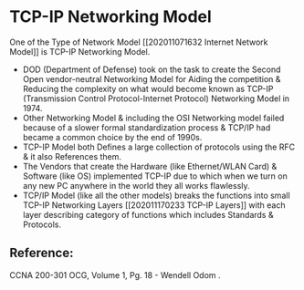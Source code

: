 # TCP-IP Networking Model

One of the Type of Network Model \[\[202011071632 Internet Network Model\]\] is TCP-IP Networking Model.

* DOD \(Department of Defense\) took on the task to create the Second Open vendor-neutral Networking Model for Aiding the competition & Reducing the complexity on what would become known as TCP-IP \(Transmission Control Protocol-Internet Protocol\) Networking Model in 1974.
* Other Networking Model & including the OSI Networking model failed because of a slower formal standardization process & TCP/IP had became a common choice by the end of 1990s.
* TCP-IP Model both Defines a large collection of protocols using the RFC & it also References them.
* The Vendors that create the Hardware \(like Ethernet/WLAN Card\) & Software \(like OS\) implemented TCP-IP due to which when we turn on any new PC anywhere in the world they all works flawlessly.
* TCP/IP Model \(like all the other models\) breaks the functions into small TCP-IP Networking Layers \[\[202011170233 TCP-IP Layers\]\] with each layer describing category of functions which includes Standards & Protocols. 

## Reference:

CCNA 200-301 OCG, Volume 1, Pg. 18 - Wendell Odom .

